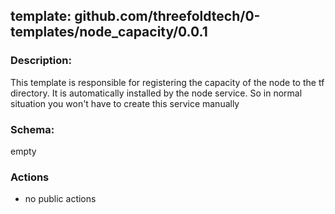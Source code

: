 ## template: github.com/threefoldtech/0-templates/node_capacity/0.0.1

### Description:
This template is responsible for registering the capacity of the node to the tf directory.
It is automatically installed by the node service. So in normal situation you won't have to
create this service manually

### Schema:

empty

### Actions
- no public actions